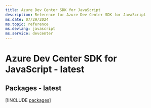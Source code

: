 ```yaml
---
title: Azure Dev Center SDK for JavaScript
description: Reference for Azure Dev Center SDK for JavaScript
ms.date: 07/29/2024
ms.topic: reference
ms.devlang: javascript
ms.service: devcenter
---
```

# Azure Dev Center SDK for JavaScript - latest
## Packages - latest
[!INCLUDE [packages](dev-center-index.md)]